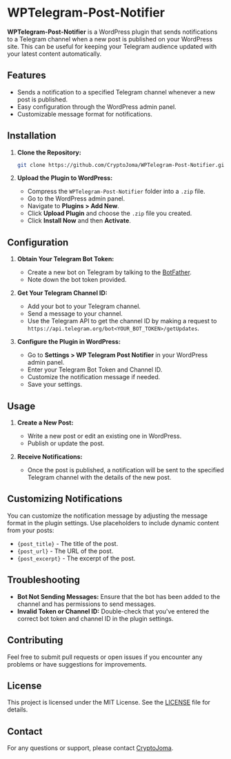 
# WPTelegram-Post-Notifier

**WPTelegram-Post-Notifier** is a WordPress plugin that sends notifications to a Telegram channel when a new post is published on your WordPress site. This can be useful for keeping your Telegram audience updated with your latest content automatically.

## Features

- Sends a notification to a specified Telegram channel whenever a new post is published.
- Easy configuration through the WordPress admin panel.
- Customizable message format for notifications.

## Installation

1. **Clone the Repository:**

   ```bash
   git clone https://github.com/CryptoJoma/WPTelegram-Post-Notifier.git
   ```

2. **Upload the Plugin to WordPress:**

   - Compress the `WPTelegram-Post-Notifier` folder into a `.zip` file.
   - Go to the WordPress admin panel.
   - Navigate to **Plugins > Add New**.
   - Click **Upload Plugin** and choose the `.zip` file you created.
   - Click **Install Now** and then **Activate**.

## Configuration

1. **Obtain Your Telegram Bot Token:**

   - Create a new bot on Telegram by talking to the [BotFather](https://core.telegram.org/bots#botfather).
   - Note down the bot token provided.

2. **Get Your Telegram Channel ID:**

   - Add your bot to your Telegram channel.
   - Send a message to your channel.
   - Use the Telegram API to get the channel ID by making a request to `https://api.telegram.org/bot<YOUR_BOT_TOKEN>/getUpdates`.

3. **Configure the Plugin in WordPress:**

   - Go to **Settings > WP Telegram Post Notifier** in your WordPress admin panel.
   - Enter your Telegram Bot Token and Channel ID.
   - Customize the notification message if needed.
   - Save your settings.

## Usage

1. **Create a New Post:**

   - Write a new post or edit an existing one in WordPress.
   - Publish or update the post.

2. **Receive Notifications:**

   - Once the post is published, a notification will be sent to the specified Telegram channel with the details of the new post.

## Customizing Notifications

You can customize the notification message by adjusting the message format in the plugin settings. Use placeholders to include dynamic content from your posts:

- `{post_title}` - The title of the post.
- `{post_url}` - The URL of the post.
- `{post_excerpt}` - The excerpt of the post.

## Troubleshooting

- **Bot Not Sending Messages:** Ensure that the bot has been added to the channel and has permissions to send messages.
- **Invalid Token or Channel ID:** Double-check that you've entered the correct bot token and channel ID in the plugin settings.

## Contributing

Feel free to submit pull requests or open issues if you encounter any problems or have suggestions for improvements.

## License

This project is licensed under the MIT License. See the [LICENSE](LICENSE) file for details.

## Contact

For any questions or support, please contact [CryptoJoma](mailto:contact@cryptojoma.com).
